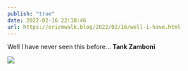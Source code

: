 ```yaml
---
publish: "true"
date: 2022-02-16 22:10:46
url: https://ericmwalk.blog/2022/02/16/well-i-have.html
---
```

Well I have never seen this before… **Tank Zamboni**


![](https://ericmwalk.blog/uploads/2022/b7883170c3.jpg)